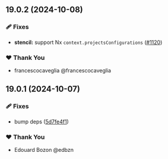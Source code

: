 ## 19.0.2 (2024-10-08)


### 🩹 Fixes

- **stencil:** support Nx `context.projectsConfigurations` ([#1120](https://github.com/nxext/nx-extensions/pull/1120))


### ❤️  Thank You

- francescocaveglia @francescocaveglia

## 19.0.1 (2024-10-07)


### 🩹 Fixes

- bump deps ([5d7fe4f1](https://github.com/nxext/nx-extensions/commit/5d7fe4f1))


### ❤️  Thank You

- Edouard Bozon @edbzn